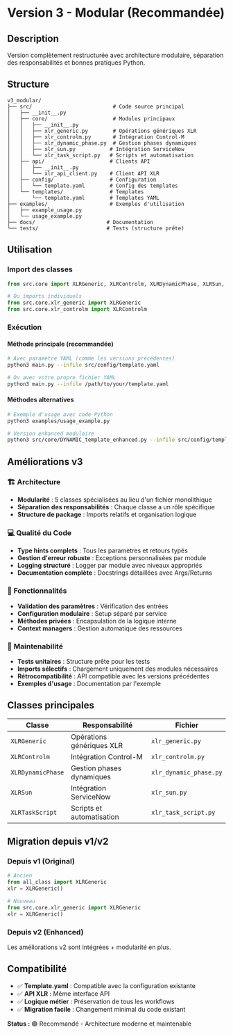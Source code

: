 # Version 3 - Modular (Recommandée)

## Description
Version complètement restructurée avec architecture modulaire, séparation des responsabilités et bonnes pratiques Python.

## Structure
```
v3_modular/
├── src/                          # Code source principal
│   ├── __init__.py
│   ├── core/                     # Modules principaux
│   │   ├── __init__.py
│   │   ├── xlr_generic.py        # Opérations génériques XLR
│   │   ├── xlr_controlm.py       # Intégration Control-M
│   │   ├── xlr_dynamic_phase.py  # Gestion phases dynamiques
│   │   ├── xlr_sun.py           # Intégration ServiceNow
│   │   └── xlr_task_script.py   # Scripts et automatisation
│   ├── api/                     # Clients API
│   │   ├── __init__.py
│   │   └── xlr_api_client.py    # Client API XLR
│   ├── config/                  # Configuration
│   │   └── template.yaml        # Config des templates
│   └── templates/               # Templates
│       └── template.yaml        # Templates YAML
├── examples/                    # Exemples d'utilisation
│   ├── example_usage.py
│   └── usage_example.py
├── docs/                       # Documentation
└── tests/                      # Tests (structure prête)
```

## Utilisation

### Import des classes
```python
from src.core import XLRGeneric, XLRControlm, XLRDynamicPhase, XLRSun, XLRTaskScript

# Ou imports individuels
from src.core.xlr_generic import XLRGeneric
from src.core.xlr_controlm import XLRControlm
```

### Exécution

#### **Méthode principale (recommandée)**
```bash
# Avec paramètre YAML (comme les versions précédentes)
python3 main.py --infile src/config/template.yaml

# Ou avec votre propre fichier YAML
python3 main.py --infile /path/to/your/template.yaml
```

#### **Méthodes alternatives**
```bash
# Exemple d'usage avec code Python
python3 examples/usage_example.py

# Version enhanced modulaire
python3 src/core/DYNAMIC_template_enhanced.py --infile src/config/template.yaml
```

## Améliorations v3

### 🏗️ **Architecture**
- **Modularité** : 5 classes spécialisées au lieu d'un fichier monolithique
- **Séparation des responsabilités** : Chaque classe a un rôle spécifique
- **Structure de package** : Imports relatifs et organisation logique

### 💻 **Qualité du Code**
- **Type hints complets** : Tous les paramètres et retours typés
- **Gestion d'erreur robuste** : Exceptions personnalisées par module
- **Logging structuré** : Logger par module avec niveaux appropriés
- **Documentation complète** : Docstrings détaillées avec Args/Returns

### 🔧 **Fonctionnalités**
- **Validation des paramètres** : Vérification des entrées
- **Configuration modulaire** : Setup séparé par service
- **Méthodes privées** : Encapsulation de la logique interne
- **Context managers** : Gestion automatique des ressources

### 🧪 **Maintenabilité**
- **Tests unitaires** : Structure prête pour les tests
- **Imports sélectifs** : Chargement uniquement des modules nécessaires
- **Rétrocompatibilité** : API compatible avec les versions précédentes
- **Exemples d'usage** : Documentation par l'exemple

## Classes principales

| Classe | Responsabilité | Fichier |
|--------|---------------|---------|
| `XLRGeneric` | Opérations génériques XLR | `xlr_generic.py` |
| `XLRControlm` | Intégration Control-M | `xlr_controlm.py` |
| `XLRDynamicPhase` | Gestion phases dynamiques | `xlr_dynamic_phase.py` |
| `XLRSun` | Intégration ServiceNow | `xlr_sun.py` |
| `XLRTaskScript` | Scripts et automatisation | `xlr_task_script.py` |

## Migration depuis v1/v2

### Depuis v1 (Original)
```python
# Ancien
from all_class import XLRGeneric
xlr = XLRGeneric()

# Nouveau
from src.core.xlr_generic import XLRGeneric
xlr = XLRGeneric()
```

### Depuis v2 (Enhanced)
Les améliorations v2 sont intégrées + modularité en plus.

## Compatibilité
- ✅ **Template.yaml** : Compatible avec la configuration existante
- ✅ **API XLR** : Même interface API
- ✅ **Logique métier** : Préservation de tous les workflows
- ✅ **Migration facile** : Changement minimal du code existant

**Status :** 🟢 Recommandé - Architecture moderne et maintenable